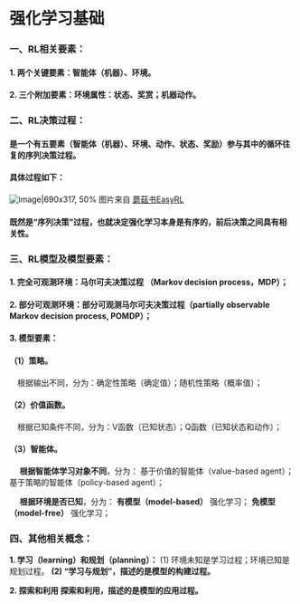 
# 强化学习基础

### 一、RL相关要素：
#### 1. 两个关键要素：智能体（机器）、环境。
#### 2. 三个附加要素：环境属性：状态、奖赏；机器动作。

### 二、RL决策过程：
#### 是一个有五要素（智能体（机器）、环境、动作、状态、奖励）参与其中的循环往复的序列决策过程。

#### 具体过程如下：
![image|690x317, 50%](upload://2jbBvsJBBuriFen1NZN0MMQzD3B.png) 
图片来自 [蘑菇书EasyRL](https://datawhalechina.github.io/easy-rl/)

#### 既然是“序列决策”过程，也就决定强化学习本身是有序的，前后决策之间具有相关性。

### 三、RL模型及模型要素：
#### 1. 完全可观测环境：马尔可夫决策过程 （Markov decision process，MDP）；
#### 2. 部分可观测环境：部分可观测马尔可夫决策过程（partially observable Markov decision process, POMDP）；

#### 3. 模型要素：
####  （1）策略。
&emsp;<font>根据输出不同，分为：确定性策略（确定值）；随机性策略（概率值）；</font>
#### （2）价值函数。
&emsp;<font>根据已知条件不同，分为：V函数（已知状态）；Q函数（已知状态和动作）；</font>
#### （3）智能体。
&emsp; **根据智能体学习对象不同**，分为： 基于价值的智能体（value-based agent）； 基于策略的智能体（policy-based agent）；

&emsp; **根据环境是否已知**，分为： **有模型（model-based）** 强化学习； **免模型（model-free）** 强化学习；

### 四、其他相关概念：
**1. 学习（learning）和规划（planning）：**
(1) 环境未知是学习过程；环境已知是规划过程。
**(2) “学习与规划”，描述的是模型的构建过程。**

**2. 探索和利用**
**探索和利用，描述的是模型的应用过程。**
